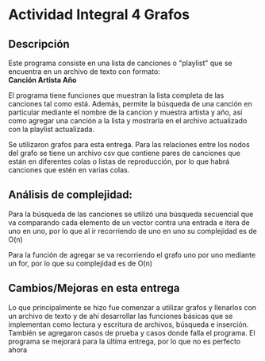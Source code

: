 Actividad Integral 4 Grafos
===

Descripción
---

Este programa consiste en una lista de canciones o "playlist" que se encuentra en un archivo de texto con formato:  
**Canción Artista Año**

El programa tiene funciones que muestran la lista completa de las canciones tal como está. Además, permite la búsqueda de una canción en particular mediante el nombre de la cancion y muestra artista y año, así como agregar una canción a la lista y mostrarla en el archivo actualizado con la playlist actualizada.

Se utilizaron grafos para esta entrega. Para las relaciones entre los nodos del grafo se tiene un archivo csv que contiene pares de canciones que están en diferentes colas o listas de reproducción, por lo que habrá canciones que estén en varias colas.

Análisis de complejidad:
---

Para la búsqueda de las canciones se utilizó una búsqueda secuencial que va comparando cada elemento de un vector contra una entrada e itera de uno en uno, por lo que al ir recorriendo de uno en uno su complejidad es de O(n)

Para la función de agregar se va recorriendo el grafo uno por uno mediante un for, por lo que su complejidad es de O(n)

Cambios/Mejoras en esta entrega
---

Lo que principalmente se hizo fue comenzar a utilizar grafos y llenarlos con un archivo de texto y de ahí desarrollar las funciones básicas que se implementan como lectura y escritura de archivos, búsqueda e inserción. También se agregaron casos de prueba y casos donde falla el programa. El programa se mejorará para la última entrega, por lo que no es perfecto ahora
